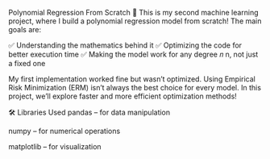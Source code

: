  Polynomial Regression From Scratch 🧠
This is my second machine learning project, where I build a polynomial regression model from scratch! The main goals are:

✅ Understanding the mathematics behind it
✅ Optimizing the code for better execution time
✅ Making the model work for any degree 
𝑛
n, not just a fixed one

My first implementation worked fine but wasn’t optimized. Using Empirical Risk Minimization (ERM) isn’t always the best choice for every model. In this project, we’ll explore faster and more efficient optimization methods!

🛠️ Libraries Used
pandas – for data manipulation

numpy – for numerical operations

matplotlib – for visualization
